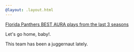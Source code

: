 ```yaml
---
@layout: .layout.html
---
```

[Florida Panthers BEST AURA plays from the last 3 seasons]()
[](permalink)

<aside>Let's go home, baby!.</aside>

<!-- @include .components/youtube.html @id: RXawsHY1apQ @layout: false -->

This team has been a juggernaut lately.
